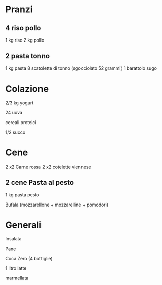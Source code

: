 # Pranzi

## 4 riso pollo

1 kg riso
2 kg pollo
## 2 pasta tonno

1 kg pasta
8 scatolette di tonno (sgocciolato 52 grammi)
1 barattolo sugo

# Colazione

2/3 kg yogurt

24 uova

cereali proteici

1/2 succo

# Cene
2 x2 Carne rossa
2 x2 cotelette viennese
## 2 cene Pasta al pesto
1 kg pasta
pesto

Bufala (mozzarellone + mozzarelline + pomodori)

# Generali

Insalata

Pane

Coca Zero (4 bottiglie)

1 litro latte

marmellata